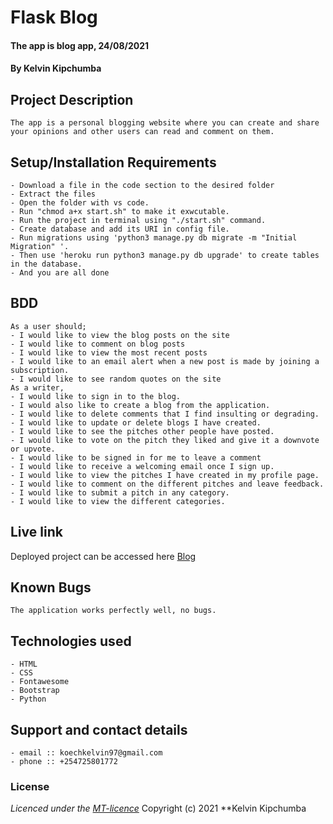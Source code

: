 # Flask Blog
#### The app is blog app, 24/08/2021
#### **By Kelvin Kipchumba**
## Project Description
    The app is a personal blogging website where you can create and share your opinions and other users can read and comment on them.
## Setup/Installation Requirements
    - Download a file in the code section to the desired folder
    - Extract the files
    - Open the folder with vs code.
    - Run "chmod a+x start.sh" to make it exwcutable.
    - Run the project in terminal using "./start.sh" command.
    - Create database and add its URI in config file.
    - Run migrations using 'python3 manage.py db migrate -m "Initial Migration" '.
    - Then use 'heroku run python3 manage.py db upgrade' to create tables in the database.
    - And you are all done


## BDD
    As a user should;
    - I would like to view the blog posts on the site
    - I would like to comment on blog posts
    - I would like to view the most recent posts
    - I would like to an email alert when a new post is made by joining a subscription.
    - I would like to see random quotes on the site
    As a writer,
    - I would like to sign in to the blog.
    - I would also like to create a blog from the application.
    - I would like to delete comments that I find insulting or degrading.
    - I would like to update or delete blogs I have created.
    - I would like to see the pitches other people have posted.
    - I would like to vote on the pitch they liked and give it a downvote or upvote.
    - I would like to be signed in for me to leave a comment
    - I would like to receive a welcoming email once I sign up.
    - I would like to view the pitches I have created in my profile page.
    - I would like to comment on the different pitches and leave feedback.
    - I would like to submit a pitch in any category.
    - I would like to view the different categories.
    
## Live link
Deployed project can be accessed here [Blog](https://blog-flaskapp.herokuapp.com/)   

## Known Bugs
    The application works perfectly well, no bugs.

## Technologies used
    - HTML
    - CSS
    - Fontawesome
    - Bootstrap
    - Python

## Support and contact details
    - email :: koechkelvin97@gmail.com
    - phone :: +254725801772

### License
*Licenced under the [MT-licence](https://github.com/k-koech/flask-blog/blob/master/LICENSE.md)*
Copyright (c) 2021 **Kelvin Kipchumba
